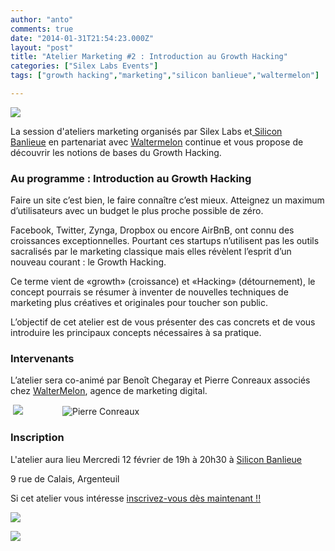 ```yaml
---
author: "anto"
comments: true
date: "2014-01-31T21:54:23.000Z"
layout: "post"
title: "Atelier Marketing #2 : Introduction au Growth Hacking"
categories: ["Silex Labs Events"]
tags: ["growth hacking","marketing","silicon banlieue","waltermelon"]

---
```

![](https://www.silexlabs.org/wp-content/uploads/2014/01/SB-SL-marketing-02-19h.png)




La session d'ateliers marketing organisés par Silex Labs et[ Silicon Banlieue](http://www.siliconbanlieue.fr/) en partenariat avec [Waltermelon](http://waltermelon.fr/) continue et vous propose de découvrir les notions de bases du Growth Hacking.





### Au programme : Introduction au Growth Hacking




Faire un site c’est bien, le faire connaître c’est mieux. Atteignez un maximum d’utilisateurs avec un budget le plus proche possible de zéro.




Facebook, Twitter, Zynga, Dropbox ou encore AirBnB, ont connu des croissances exceptionnelles. Pourtant ces startups n’utilisent pas les outils sacralisés par le marketing classique mais elles révèlent l’esprit d’un nouveau courant : le Growth Hacking.




Ce terme vient de «growth» (croissance) et «Hacking» (détournement), le concept pourrais se résumer à inventer de nouvelles techniques de marketing plus créatives et originales pour toucher son public.




L’objectif de cet atelier est de vous présenter des cas concrets et de vous introduire les principaux concepts nécessaires à sa pratique.





### Intervenants




L’atelier sera co-animé par Benoît Chegaray et Pierre Conreaux associés chez [WalterMelon](http://waltermelon.fr/), agence de marketing digital.





 ![](https://www.silexlabs.org/wp-content/uploads/2014/01/Capture-d’écran-chegaray.png)                ![Pierre Conreaux](https://www.silexlabs.org/wp-content/uploads/2013/10/photo-pierreC.jpeg)










### Inscription




L'atelier aura lieu Mercredi 12 février de 19h à 20h30 à [Silicon Banlieue](http://www.siliconbanlieue.fr/contact/)




9 rue de Calais, Argenteuil




Si cet atelier vous intéresse [inscrivez-vous dès maintenant !!](http://www.siliconbanlieue.fr/evenements/atelier-marketing-2/)




[![](https://www.silexlabs.org/wp-content/uploads/2014/01/images.jpeg)](http://www.siliconbanlieue.fr/evenements/atelier-marketing-2/)














![](https://www.silexlabs.org/wp-content/uploads/2014/01/SB-SL-marketing-02-carre-19h.png)


